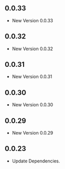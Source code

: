 ## 0.0.33

- New Version 0.0.33


## 0.0.32

- New Version 0.0.32


## 0.0.31

- New Version 0.0.31


## 0.0.30

- New Version 0.0.30


## 0.0.29

- New Version 0.0.29


## 0.0.23

- Update Dependencies.
